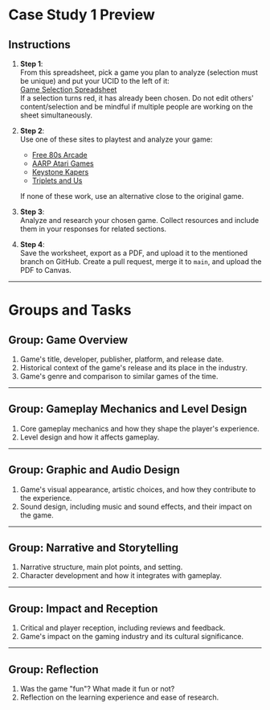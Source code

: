 # Case Study 1 Preview

## Instructions

1. **Step 1**:  
   From this spreadsheet, pick a game you plan to analyze (selection must be unique) and put your UCID to the left of it:  
   [Game Selection Spreadsheet](https://docs.google.com/spreadsheets/d/1Ncl4XnA240Jw8kEjbciAbEA4d5MkQkk5tP91zudfhYg/view)  
   If a selection turns red, it has already been chosen. Do not edit others' content/selection and be mindful if multiple people are working on the sheet simultaneously.

2. **Step 2**:  
   Use one of these sites to playtest and analyze your game:  
   - [Free 80s Arcade](https://www.free80sarcade.com/all2600games.php)  
   - [AARP Atari Games](https://games.aarp.org/category/atari-games)  
   - [Keystone Kapers](https://playclassic.games/games/action-atari-2600-games-online/keystone-kapers/play/)  
   - [Triplets and Us](https://www.tripletsandus.com/play-classic-80s-arcade-games/play-atari-2600-video-games/)  

   If none of these work, use an alternative close to the original game.

3. **Step 3**:  
   Analyze and research your chosen game. Collect resources and include them in your responses for related sections.

4. **Step 4**:  
   Save the worksheet, export as a PDF, and upload it to the mentioned branch on GitHub. Create a pull request, merge it to `main`, and upload the PDF to Canvas.

---

# Groups and Tasks

## Group: Game Overview

1. Game's title, developer, publisher, platform, and release date.
2. Historical context of the game's release and its place in the industry.
3. Game's genre and comparison to similar games of the time.

---

## Group: Gameplay Mechanics and Level Design

1. Core gameplay mechanics and how they shape the player's experience.
2. Level design and how it affects gameplay.

---

## Group: Graphic and Audio Design

1. Game's visual appearance, artistic choices, and how they contribute to the experience.
2. Sound design, including music and sound effects, and their impact on the game.

---

## Group: Narrative and Storytelling

1. Narrative structure, main plot points, and setting.
2. Character development and how it integrates with gameplay.

---

## Group: Impact and Reception

1. Critical and player reception, including reviews and feedback.
2. Game's impact on the gaming industry and its cultural significance.

---

## Group: Reflection

1. Was the game "fun"? What made it fun or not?
2. Reflection on the learning experience and ease of research.
